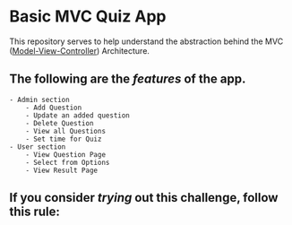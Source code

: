 # Basic MVC Quiz App

This repository serves to help understand the abstraction behind the MVC ([Model-View-Controller](https://en.wikipedia.org/wiki/Model%E2%80%93view%E2%80%93controller)) Architecture.

## The following are the **_features_** of the app.
    - Admin section
        - Add Question
        - Update an added question 
        - Delete Question
        - View all Questions
        - Set time for Quiz
    - User section
        - View Question Page
        - Select from Options
        - View Result Page

## If you consider **_trying_** out this challenge, follow this rule:




